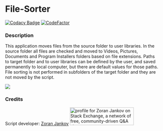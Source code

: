 # File-Sorter

[![Codacy Badge](https://api.codacy.com/project/badge/Grade/c735e36fa1c949a7bf06ca902e8eb29b)](https://app.codacy.com/manual/zoran.jankov.87/File-Sorter?utm_source=github.com&utm_medium=referral&utm_content=Zoran-Jankov/File-Sorter&utm_campaign=Badge_Grade_Dashboard)
[![CodeFactor](https://www.codefactor.io/repository/github/zoran-jankov/file-sorter/badge)](https://www.codefactor.io/repository/github/zoran-jankov/file-sorter)

### Description

This application moves files from the source folder to user libraries. In the source folder all files are checked and moved to Videos, Pictures, Documents and Program Installers folders based on file extensions. Paths to target folder and to user libraries can be defined by the user, and saved permanently to local computer, but there are default values for those paths. File sorting is not performed in subfolders of the target folder and they are not moved by the script.

![](https://github.com/Zoran-Jankov/File-Sorter/blob/master/File%20Sorter.png)

### Credits
Script developer:  [Zoran Jankov](https://www.linkedin.com/in/zoran-jankov-b1054b196/)
<a href="https://stackexchange.com/users/12947676/zoran-jankov"><img src="https://stackexchange.com/users/flair/12947676.png" width="208" height="58" alt="profile for Zoran Jankov on Stack Exchange, a network of free, community-driven Q&amp;A sites" title="profile for Zoran Jankov on Stack Exchange, a network of free, community-driven Q&amp;A sites" /></a>
